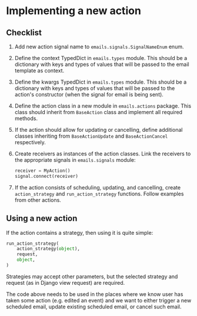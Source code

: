 # Implementing a new action

## Checklist

1. Add new action signal name to `emails.signals.SignalNameEnum` enum.
2. Define the context TypedDict in `emails.types` module. This should be a dictionary
   with keys and types of values that will be passed to the email template as context.
3. Define the kwargs TypedDict in `emails.types` module. This should be a dictionary
   with keys and types of values that will be passed to the action's constructor (when
   the signal for email is being sent).
4. Define the action class in a new module in `emails.actions` package. This class should
   inherit from `BaseAction` class and implement all required methods.
5. If the action should allow for updating or cancelling, define additional classes
   inheriting from `BaseActionUpdate` and `BaseActionCancel` respectively.
6. Create receivers as instances of the action classes. Link the receivers to the
   appropriate signals in `emails.signals` module:
   ```python
   receiver = MyAction()
   signal.connect(receiver)
   ```

7. If the action consists of scheduling, updating, and cancelling, create `action_strategy` and `run_action_strategy` functions. Follow examples from other actions.


## Using a new action

If the action contains a strategy, then using it is quite simple:

```python
run_action_strategy(
    action_strategy(object),
    request,
    object,
)
```

Strategies may accept other parameters, but the selected strategy and request (as in
Django view request) are required.

The code above needs to be used in the places where we know user has taken some action (e.g. edited an
event) and we want to either trigger a new scheduled email, update existing scheduled email, or cancel
such email.
